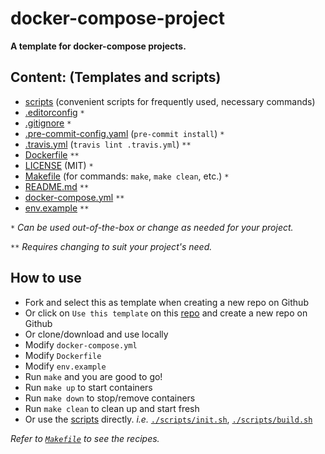 # docker-compose-project

**A template for docker-compose projects.**

## Content: (Templates and scripts)

- [scripts](scripts) (convenient scripts for frequently used, necessary commands)
- [.editorconfig](https://editorconfig.org/) `*`
- [.gitignore](https://help.github.com/en/github/using-git/ignoring-files) `*`
- [.pre-commit-config.yaml](https://pre-commit.com/) (`pre-commit install`) `*`
- [.travis.yml](https://docs.travis-ci.com/) (`travis lint .travis.yml`) `**`
- [Dockerfile](https://docs.docker.com/engine/reference/builder/) `**`
- [LICENSE](https://choosealicense.com/) (MIT) `*`
- [Makefile](https://opensource.com/article/18/8/what-how-makefile) (for commands: `make`, `make clean`, etc.) `*`
- [README.md](https://help.github.com/en/github/writing-on-github/basic-writing-and-formatting-syntax) `**`
- [docker-compose.yml](https://docs.docker.com/compose/compose-file/) `**`
- [env.example](https://docs.docker.com/compose/compose-file/#env_file) `**`

_`*` Can be used out-of-the-box or change as needed for your project._

_`**` Requires changing to suit your project's need._

## How to use

- Fork and select this as template when creating a new repo on Github
- Or click on `Use this template` on this [repo](https://github.com/abmruman/docker-compose-project) and create a new repo on Github
- Or clone/download and use locally
- Modify `docker-compose.yml`
- Modify `Dockerfile`
- Modify `env.example`
- Run `make` and you are good to go!
- Run `make up` to start containers
- Run `make down` to stop/remove containers
- Run `make clean` to clean up and start fresh
- Or use the [scripts](scripts) directly. _i.e._ [`./scripts/init.sh`](scripts/init.sh), [`./scripts/build.sh`](scripts/init.sh)

_Refer to [`Makefile`](Makefile) to see the recipes._
